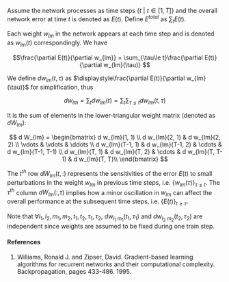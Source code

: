 Assume the network processes as time steps $\{t~\rvert~t\in[1, T]\}$ and the overall network error at time $t$ is denoted as $E(t)$. Define $E^{total}$ as $\displaystyle \sum_t E(t)$.

Each weight $w_{lm}$ in the network appears at each time step and is denoted as $w_{lm}(t)$ correspondingly. We have

$$\frac{\partial E(t)}{\partial w_{lm}} 
= \sum_{\tau\le t}\frac{\partial E(t)}{\partial w_{lm}(\tau)} $$

We define $d w_{lm}(t, \tau)$ as $\displaystyle\frac{\partial E(t)}{\partial w_{lm}(\tau)}$ for simplification, thus

$$d w_{lm} = \sum_t d w_{lm}(t)= \sum_t\sum_{\tau\le t}d w_{lm}(t, \tau)$$

It is the sum of elements in the lower-triangular weight matrix (denoted as $d W_{lm}$):

$$
d W_{lm} = \begin{bmatrix}
d w_{lm}(1, 1) \\
d w_{lm}(2, 1) & d w_{lm}(2, 2) \\
\vdots & \vdots & \ddots \\
d w_{lm}(T-1, 1) & d w_{lm}(T-1, 2) & \cdots  & d w_{lm}(T-1, T-1) \\
d w_{lm}(T, 1) & d w_{lm}(T, 2) & \cdots & d w_{lm}(T, T-1) & d w_{lm}(T, T)\\
\end{bmatrix}
$$

The $t^{th}$ row $d W_{lm}(t, :)$ represents the sensitivities of the error $E(t)$ to small perturbations in the weight $w_{lm}$ in previous time steps, i.e. $\big\{w_{lm}(\tau)\big\}_{\tau\le t}$. The $\tau^{th}$ column $dW_{lm}(:, \tau)$ implies how a minor oscillation in $w_{lm}$  can affect the overall performance at the subsequent time steps, i.e. $\big\{E(t)\big\}_{t\ge\tau}$.

Note that $\forall l_1, l_2, m_1, m_2, t_1, t_2, \tau_1, \tau_2$, $d w_{l_1~m_1}(t_1, \tau_1)$ and $d w_{l_2~m_2}(t_2, \tau_2)$ are independent since weights are assumed to be fixed during one train step.

#### References
1. Williams, Ronald J. and Zipser,
 David. Gradient-based learning algorithms for recurrent networks and their computational complexity. 
 Backpropagation, pages 433-486. 1995.